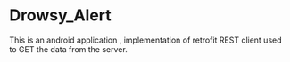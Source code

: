 # Drowsy_Alert
This is an android application , implementation of retrofit REST client used to GET the data from the server. 
